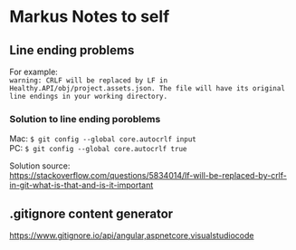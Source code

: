 # Markus Notes to self

## Line ending problems
For example:  
`warning: CRLF will be replaced by LF in Healthy.API/obj/project.assets.json.
The file will have its original line endings in your working directory.`

### Solution to line ending poroblems

Mac: `$ git config --global core.autocrlf input`  
PC: `$ git config --global core.autocrlf true`

Solution source:  
https://stackoverflow.com/questions/5834014/lf-will-be-replaced-by-crlf-in-git-what-is-that-and-is-it-important
  
    
## .gitignore content generator
 https://www.gitignore.io/api/angular,aspnetcore,visualstudiocode